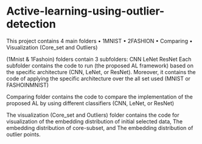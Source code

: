 # Active-learning-using-outlier-detection
This project contains 4 main folders 
•	1MNIST 
•	2FASHION
•	Comparing
•	Visualization (Core_set and Outliers)



(1Mnist & 1Fashoin) folders contain 3 subfolders:
CNN
LeNet
ResNet 
Each subfolder contains the code to run (the proposed AL framework) based on the specific architecture (CNN, LeNet, or ResNet). Moreover, it contains the code of applying the specific architecture over the all set used (MNIST or FASHOINMNIST)


Comparing folder contains the code to compare the implementation of the proposed AL by using different classifiers (CNN, LeNet, or ResNet)


The visualization (Core_set and Outliers) folder contains the code for visualization of the embedding distribution of initial selected data, The embedding distribution of core-subset, and The embedding distribution of outlier points. 
